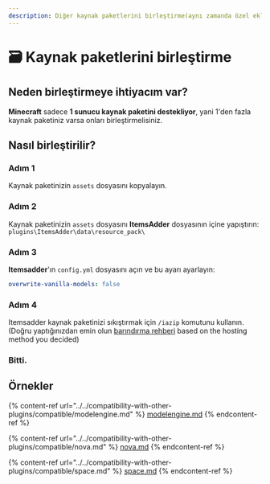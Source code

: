 ```yaml
---
description: Diğer kaynak paketlerini birleştirme(aynı zamanda özel eklentilerim paketlerini)
---
```


# 🗃 Kaynak paketlerini birleştirme

## Neden birleştirmeye ihtiyacım var?

**Minecraft** sadece **1 sunucu kaynak paketini destekliyor**, yani 1'den fazla kaynak paketiniz varsa onları birleştirmelisiniz.

## Nasıl birleştirilir?

### Adım 1

Kaynak paketinizin `assets` dosyasını kopyalayın.

### Adım 2

Kaynak paketinizin `assets` dosyasını **ItemsAdder** dosyasının içine yapıştırın: `plugins\ItemsAdder\data\resource_pack\`

### Adım 3

**Itemsadder**'ın `config.yml` dosyasını açın ve bu ayarı ayarlayın:

```yaml
overwrite-vanilla-models: false
```

### Adım 4

Itemsadder kaynak paketinizi sıkıştırmak için `/iazip` komutunu kullanın.\
(Doğru yaptığınızdan emin olun [barındırma rehberi](../resourcepack-hosting/) based on the hosting method you decided)

### Bitti.

## Örnekler

{% content-ref url="../../compatibility-with-other-plugins/compatible/modelengine.md" %}
[modelengine.md](../../compatibility-with-other-plugins/compatible/modelengine.md)
{% endcontent-ref %}

{% content-ref url="../../compatibility-with-other-plugins/compatible/nova.md" %}
[nova.md](../../compatibility-with-other-plugins/compatible/nova.md)
{% endcontent-ref %}

{% content-ref url="../../compatibility-with-other-plugins/compatible/space.md" %}
[space.md](../../compatibility-with-other-plugins/compatible/space.md)
{% endcontent-ref %}
